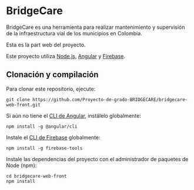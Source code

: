 # BridgeCare

BridgeCare es una herramienta para realizar mantenimiento y supervisión de la infraestructura vial de los municipios en Colombia.

Esta es la part web del proyecto.

Este proyecto utiliza [Node.js](https://nodejs.org/en/download), [Angular](https://angular.io/guide/setup-local) y [Firebase](https://firebase.google.com/).

## Clonación y compilación

Para clonar este repositorio, ejecute:
```console
git clone https://github.com/Proyecto-de-grado-BRIDGECARE/bridgecare-web-front.git
```

Si aún no tiene el [CLI de Angular](https://github.com/angular/angular-cli), instálelo globalmente:
```console
npm install -g @angular/cli
```

Instale el [CLI de Firebase](https://github.com/firebase/firebase-tools) globalmente:
```console
npm install -g firebase-tools
```

Instale las dependencias del proyecto con el administrador de paquetes de Node (npm):
```console
cd bridgecare-web-front
npm install
```
